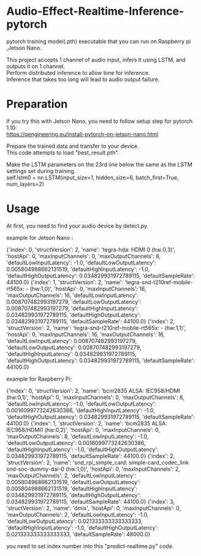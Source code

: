 # Audio-Effect-Realtime-Inference-pytorch
pytorch training model(.pth) executable that you can run on Raspberry pi ,Jetson Nano.   

This project accepts 1 channel of audio input, infers it using LSTM, and outputs it on 1 channel.  
Perform distributed inference to allow time for inference.   
Inference that takes too long will lead to audio output failure.  

# Preparation

If you try this with Jetson Nano, you need to follow setup step for pytorch 1.10:  
https://qengineering.eu/install-pytorch-on-jetson-nano.html  

Prepare the trained data and transfer to your device.  
This code attempts to load "best_result.pth".  

Make the LSTM parameters on the 23rd line below the same as the LSTM settings set during training.  
self.lstm0 = nn.LSTM(input_size=1, hidden_size=6, batch_first=True, num_layers=2)   

# Usage  
At first, you need to find your audio device by detect.py.    

example for Jetson Nano :  


{'index': 0, 'structVersion': 2, 'name': 'tegra-hda: HDMI 0 (hw:0,3)', 'hostApi': 0, 'maxInputChannels': 0, 'maxOutputChannels': 8, 'defaultLowInputLatency': -1.0, 'defaultLowOutputLatency': 0.005804988662131519, 'defaultHighInputLatency': -1.0, 'defaultHighOutputLatency': 0.034829931972789115, 'defaultSampleRate': 44100.0}
{'index': 1, 'structVersion': 2, 'name': 'tegra-snd-t210ref-mobile-rt565x: - (hw:1,0)', 'hostApi': 0, 'maxInputChannels': 16, 'maxOutputChannels': 16, 'defaultLowInputLatency': 0.008707482993197279, 'defaultLowOutputLatency': 0.008707482993197279, 'defaultHighInputLatency': 0.034829931972789115, 'defaultHighOutputLatency': 0.034829931972789115, 'defaultSampleRate': 44100.0}
{'index': 2, 'structVersion': 2, 'name': 'tegra-snd-t210ref-mobile-rt565x: - (hw:1,1)', 'hostApi': 0, 'maxInputChannels': 16, 'maxOutputChannels': 16, 'defaultLowInputLatency': 0.008707482993197279, 'defaultLowOutputLatency': 0.008707482993197279, 'defaultHighInputLatency': 0.034829931972789115, 'defaultHighOutputLatency': 0.034829931972789115, 'defaultSampleRate': 44100.0}


example for Raspberry Pi:   

{'index': 0, 'structVersion': 2, 'name': 'bcm2835 ALSA: IEC958/HDMI (hw:0,1)', 'hostApi': 0, 'maxInputChannels': 0, 'maxOutputChannels': 8, 'defaultLowInputLatency': -1.0, 'defaultLowOutputLatency': 0.0016099773242630386, 'defaultHighInputLatency': -1.0, 'defaultHighOutputLatency': 0.034829931972789115, 'defaultSampleRate': 44100.0}
{'index': 1, 'structVersion': 2, 'name': 'bcm2835 ALSA: IEC958/HDMI1 (hw:0,2)', 'hostApi': 0, 'maxInputChannels': 0, 'maxOutputChannels': 8, 'defaultLowInputLatency': -1.0, 'defaultLowOutputLatency': 0.0016099773242630386, 'defaultHighInputLatency': -1.0, 'defaultHighOutputLatency': 0.034829931972789115, 'defaultSampleRate': 44100.0}
{'index': 2, 'structVersion': 2, 'name': 'snd_rpi_simple_card: simple-card_codec_link snd-soc-dummy-dai-0 (hw:1,0)', 'hostApi': 0, 'maxInputChannels': 2, 'maxOutputChannels': 2, 'defaultLowInputLatency': 0.005804988662131519, 'defaultLowOutputLatency': 0.005804988662131519, 'defaultHighInputLatency': 0.034829931972789115, 'defaultHighOutputLatency': 0.034829931972789115, 'defaultSampleRate': 44100.0}
{'index': 3, 'structVersion': 2, 'name': 'dmix', 'hostApi': 0, 'maxInputChannels': 0, 'maxOutputChannels': 2, 'defaultLowInputLatency': -1.0, 'defaultLowOutputLatency': 0.021333333333333333, 'defaultHighInputLatency': -1.0, 'defaultHighOutputLatency': 0.021333333333333333, 'defaultSampleRate': 48000.0}


you need to set index number into this "predict-realtime.py" code.   
